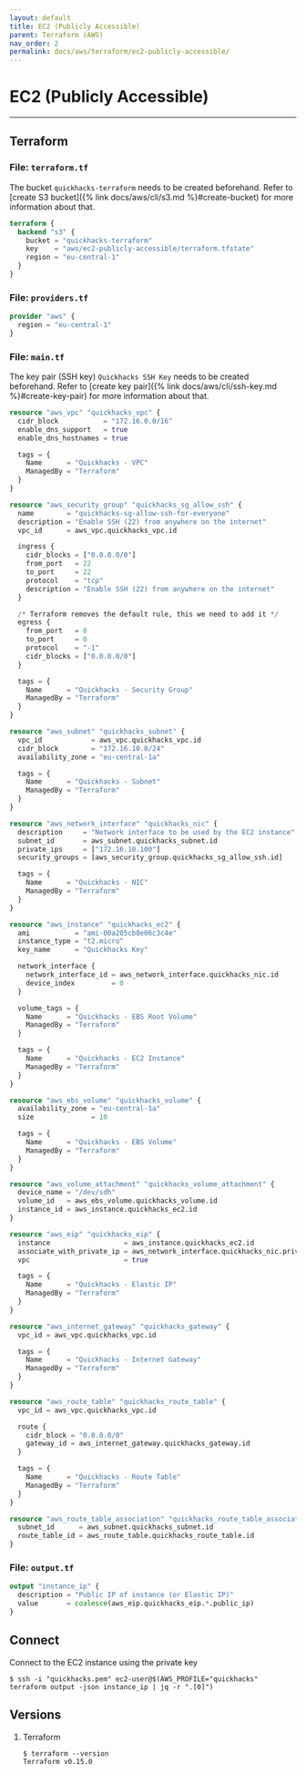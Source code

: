 ```yaml
---
layout: default
title: EC2 (Publicly Accessible)
parent: Terraform (AWS)
nav_order: 2
permalink: docs/aws/terraform/ec2-publicly-accessible/
---
```


# EC2 (Publicly Accessible)

---

## Terraform

### File: `terraform.tf`

The bucket `quickhacks-terraform` needs to be created beforehand. Refer to 
[create S3 bucket]({% link docs/aws/cli/s3.md %}#create-bucket) for more information about that.

```terraform
terraform {
  backend "s3" {
    bucket = "quickhacks-terraform"
    key    = "aws/ec2-publicly-accessible/terraform.tfstate"
    region = "eu-central-1"
  }
}
```

### File: `providers.tf`

```terraform
provider "aws" {
  region = "eu-central-1"
}
```

### File: `main.tf`

The key pair (SSH key) `Quickhacks SSH Key` needs to be created beforehand.  Refer to
[create key pair]({% link docs/aws/cli/ssh-key.md %}#create-key-pair) for more information about that.

```terraform
resource "aws_vpc" "quickhacks_vpc" {
  cidr_block           = "172.16.0.0/16"
  enable_dns_support   = true
  enable_dns_hostnames = true

  tags = {
    Name      = "Quickhacks - VPC"
    ManagedBy = "Terraform"
  }
}

resource "aws_security_group" "quickhacks_sg_allow_ssh" {
  name        = "quickhacks-sg-allow-ssh-for-everyone"
  description = "Enable SSH (22) from anywhere on the internet"
  vpc_id      = aws_vpc.quickhacks_vpc.id

  ingress {
    cidr_blocks = ["0.0.0.0/0"]
    from_port   = 22
    to_port     = 22
    protocol    = "tcp"
    description = "Enable SSH (22) from anywhere on the internet"
  }

  /* Terraform removes the default rule, this we need to add it */
  egress {
    from_port   = 0
    to_port     = 0
    protocol    = "-1"
    cidr_blocks = ["0.0.0.0/0"]
  }

  tags = {
    Name      = "Quickhacks - Security Group"
    ManagedBy = "Terraform"
  }
}

resource "aws_subnet" "quickhacks_subnet" {
  vpc_id            = aws_vpc.quickhacks_vpc.id
  cidr_block        = "172.16.10.0/24"
  availability_zone = "eu-central-1a"

  tags = {
    Name      = "Quickhacks - Subnet"
    ManagedBy = "Terraform"
  }
}

resource "aws_network_interface" "quickhacks_nic" {
  description     = "Network interface to be used by the EC2 instance"
  subnet_id       = aws_subnet.quickhacks_subnet.id
  private_ips     = ["172.16.10.100"]
  security_groups = [aws_security_group.quickhacks_sg_allow_ssh.id]

  tags = {
    Name      = "Quickhacks - NIC"
    ManagedBy = "Terraform"
  }
}

resource "aws_instance" "quickhacks_ec2" {
  ami           = "ami-00a205cb8e06c3c4e"
  instance_type = "t2.micro"
  key_name      = "Quickhacks Key"

  network_interface {
    network_interface_id = aws_network_interface.quickhacks_nic.id
    device_index         = 0
  }

  volume_tags = {
    Name      = "Quickhacks - EBS Root Volume"
    ManagedBy = "Terraform"
  }

  tags = {
    Name      = "Quickhacks - EC2 Instance"
    ManagedBy = "Terraform"
  }
}

resource "aws_ebs_volume" "quickhacks_volume" {
  availability_zone = "eu-central-1a"
  size              = 10

  tags = {
    Name      = "Quickhacks - EBS Volume"
    ManagedBy = "Terraform"
  }
}

resource "aws_volume_attachment" "quickhacks_volume_attachment" {
  device_name = "/dev/sdh"
  volume_id   = aws_ebs_volume.quickhacks_volume.id
  instance_id = aws_instance.quickhacks_ec2.id
}

resource "aws_eip" "quickhacks_eip" {
  instance                  = aws_instance.quickhacks_ec2.id
  associate_with_private_ip = aws_network_interface.quickhacks_nic.private_ip
  vpc                       = true

  tags = {
    Name      = "Quickhacks - Elastic IP"
    ManagedBy = "Terraform"
  }
}

resource "aws_internet_gateway" "quickhacks_gateway" {
  vpc_id = aws_vpc.quickhacks_vpc.id

  tags = {
    Name      = "Quickhacks - Internet Gateway"
    ManagedBy = "Terraform"
  }
}

resource "aws_route_table" "quickhacks_route_table" {
  vpc_id = aws_vpc.quickhacks_vpc.id

  route {
    cidr_block = "0.0.0.0/0"
    gateway_id = aws_internet_gateway.quickhacks_gateway.id
  }

  tags = {
    Name      = "Quickhacks - Route Table"
    ManagedBy = "Terraform"
  }
}

resource "aws_route_table_association" "quickhacks_route_table_association" {
  subnet_id      = aws_subnet.quickhacks_subnet.id
  route_table_id = aws_route_table.quickhacks_route_table.id
}
```

### File: `output.tf`

```terraform
output "instance_ip" {
  description = "Public IP of instance (or Elastic IP)"
  value       = coalesce(aws_eip.quickhacks_eip.*.public_ip)
}
```

## Connect

Connect to the EC2 instance using the private key

```console
$ ssh -i "quickhacks.pem" ec2-user@$(AWS_PROFILE="quickhacks" terraform output -json instance_ip | jq -r ".[0]")
```

## Versions

1. Terraform

    ```console
    $ terraform --version
    Terraform v0.15.0
    ```
